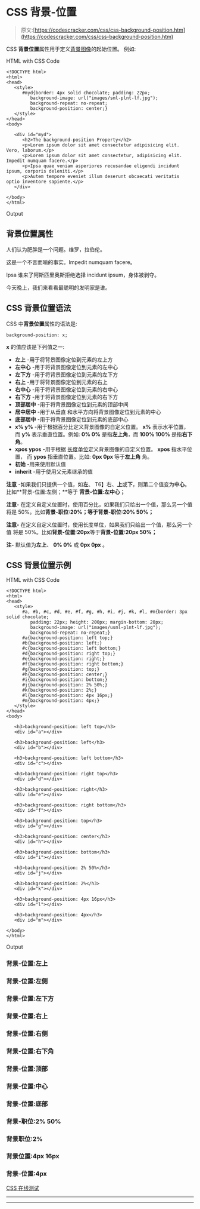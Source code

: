 # CSS 背景-位置

> 原文:[https://codescracker.com/css/css-background-position.htm](https://codescracker.com/css/css-background-position.htm)

CSS **背景位置**属性用于定义[背景图像](/css/css-background-image.htm)的起始位置。 例如:

HTML with CSS Code

```
<!DOCTYPE html>
<html>
<head>
   <style>
      #myd{border: 4px solid chocolate; padding: 22px;
         background-image: url("images/sml-plnt-lf.jpg");
         background-repeat: no-repeat;
         background-position: center;}
   </style>
</head>
<body>

   <div id="myd">
      <h2>The background-position Property</h2>
      <p>Lorem ipsum dolor sit amet consectetur adipisicing elit. Vero, laborum.</p>
      <p>Lorem ipsum dolor sit amet consectetur, adipisicing elit. Impedit numquam facere.</p>
      <p>Ipsa quae veniam asperiores recusandae eligendi incidunt ipsum, corporis deleniti.</p>
      <p>Autem tempore eveniet illum deserunt obcaecati veritatis optio inventore sapiente.</p>
   </div>

</body>
</html>
```

Output

## 背景位置属性

人们认为肥胖是一个问题。维罗，拉伯伦。

这是一个不言而喻的事实。Impedit numquam facere。

Ipsa 谁来了阿斯匹里奥斯拒绝选择 incidunt ipsum，身体被剥夺。

今天晚上，我们来看看最聪明的发明家是谁。

## CSS 背景位置语法

CSS 中**背景位置**属性的语法是:

```
background-position: x;
```

**x** 的值应该是下列值之一:

*   **左上** -用于将背景图像定位到元素的左上方
*   **左中心** -用于将背景图像定位到元素的左中心
*   **左下方** -用于将背景图像定位到元素的左下方
*   **右上** -用于将背景图像定位到元素的右上
*   **右中心** -用于将背景图像定位到元素的右中心
*   **右下方** -用于将背景图像定位到元素的右下方
*   **顶部居中** -用于将背景图像定位到元素的顶部中间
*   **居中居中** -用于从垂直 和水平方向将背景图像定位到元素的中心
*   **底部居中** -用于将背景图像定位到元素的底部中心
*   **x% y%** -用于根据百分比定义背景图像的自定义位置。 **x%** 表示水平位置，而 **y%** 表示垂直位置。例如: **0% 0%** 是指**左上角**，而 **100% 100%** 是指**右下角**。
*   **xpos ypos** -用于根据 [长度单位](/css/css-length-units.htm)定义背景图像的自定义位置。 **xpos** 指水平位置， 而 **ypos** 指垂直位置。比如: **0px 0px** 等于**左上角** 角。
*   **初始** -用来使用默认值
*   **inherit** -用于使用父元素继承的值

**注意** -如果我们只提供一个值，如**左**、 T6】右、**上**或**下**，则第二个值变为**中心**。比如**背景-位置:左侧；**等于 **背景-位置:左中心；**

**注意-** 在定义自定义位置时，使用百分比，如果我们只给出一个值，那么另一个值 将是 50%。比如**背景-职位:20%；**等于**背景-职位:20% 50%；**

**注意-** 在定义自定义位置时，使用长度单位，如果我们只给出一个值，那么另一个值 将是 50%。比如**背景-位置:20px**等于**背景-位置:20px 50%；**

**注-** 默认值为**左上**、 **0% 0%** 或 **0px 0px** 。

## CSS 背景位置示例

HTML with CSS Code

```
<!DOCTYPE html>
<html>
<head>
   <style>
      #a, #b, #c, #d, #e, #f, #g, #h, #i, #j, #k, #l, #m{border: 3px solid chocolate;
         padding: 22px; height: 200px; margin-bottom: 20px;
         background-image: url("images/usml-plnt-lf.jpg");
         background-repeat: no-repeat;}
      #a{background-position: left top;}
      #b{background-position: left;}
      #c{background-position: left bottom;}
      #d{background-position: right top;}
      #e{background-position: right;}
      #f{background-position: right bottom;}
      #g{background-position: top;}
      #h{background-position: center;}
      #i{background-position: bottom;}
      #j{background-position: 2% 50%;}
      #k{background-position: 2%;}
      #l{background-position: 4px 16px;}
      #m{background-position: 4px;}
   </style>
</head>
<body>

   <h3>background-position: left top</h3>
   <div id="a"></div>

   <h3>background-position: left</h3>
   <div id="b"></div>

   <h3>background-position: left bottom</h3>
   <div id="c"></div>

   <h3>background-position: right top</h3>
   <div id="d"></div>

   <h3>background-position: right</h3>
   <div id="e"></div>

   <h3>background-position: right bottom</h3>
   <div id="f"></div>

   <h3>background-position: top</h3>
   <div id="g"></div>

   <h3>background-position: center</h3>
   <div id="h"></div>

   <h3>background-position: bottom</h3>
   <div id="i"></div>

   <h3>background-position: 2% 50%</h3>
   <div id="j"></div>

   <h3>background-position: 2%</h3>
   <div id="k"></div>

   <h3>background-position: 4px 16px</h3>
   <div id="l"></div>

   <h3>background-position: 4px</h3>
   <div id="m"></div>

</body>
</html>
```

Output

### 背景-位置:左上

### 背景-位置:左侧

### 背景-位置:左下方

### 背景-位置:右上

### 背景-位置:右侧

### 背景-位置:右下角

### 背景-位置:顶部

### 背景-位置:中心

### 背景-位置:底部

### 背景-职位:2% 50%

### 背景职位:2%

### 背景位置:4px 16px

### 背景-位置:4px

[CSS 在线测试](/exam/showtest.php?subid=5)

* * *

* * *